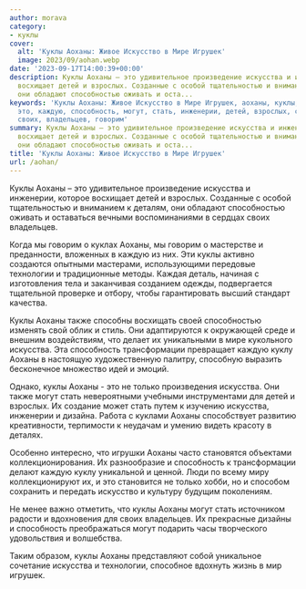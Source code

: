 ```yaml
---
author: morava
category:
- куклы
cover:
  alt: 'Куклы Аоханы: Живое Искусство в Мире Игрушек'
  image: 2023/09/aohan.webp
date: '2023-09-17T14:00:39+00:00'
description: Куклы Аоханы – это удивительное произведение искусства и инженерии, которое
  восхищает детей и взрослых. Созданные с особой тщательностью и вниманием к деталям,
  они обладают способностью оживать и оста...
keywords: 'Куклы Аоханы: Живое Искусство в Мире Игрушек, аоханы, куклы, искусства,
  это, каждую, способность, могут, стать, инженерии, детей, взрослых, способностью,
  своих, владельцев, говорим'
summary: Куклы Аоханы – это удивительное произведение искусства и инженерии, которое
  восхищает детей и взрослых. Созданные с особой тщательностью и вниманием к деталям,
  они обладают способностью оживать и оста...
title: 'Куклы Аоханы: Живое Искусство в Мире Игрушек'
url: /aohan/
---
```


Куклы Аоханы – это удивительное произведение искусства и инженерии, которое восхищает детей и взрослых. Созданные с особой тщательностью и вниманием к деталям, они обладают способностью оживать и оставаться вечными воспоминаниями в сердцах своих владельцев.

Когда мы говорим о куклах Аоханы, мы говорим о мастерстве и преданности, вложенных в каждую из них. Эти куклы активно создаются опытными мастерами, использующими передовые технологии и традиционные методы. Каждая деталь, начиная с изготовления тела и заканчивая созданием одежды, подвергается тщательной проверке и отбору, чтобы гарантировать высший стандарт качества.

Куклы Аоханы также способны восхищать своей способностью изменять свой облик и стиль. Они адаптируются к окружающей среде и внешним воздействиям, что делает их уникальными в мире кукольного искусства. Эта способность трансформации превращает каждую куклу Аоханы в настоящую художественную палитру, способную выразить бесконечное множество идей и эмоций.

Однако, куклы Аоханы \- это не только произведения искусства. Они также могут стать невероятными учебными инструментами для детей и взрослых. Их создание может стать путем к изучению искусства, инженерии и дизайна. Работа с куклами Аоханы способствует развитию креативности, терпимости к неудачам и умению видеть красоту в деталях.

Особенно интересно, что игрушки Аоханы часто становятся объектами коллекционирования. Их разнообразие и способность к трансформации делают каждую куклу уникальной и ценной. Люди по всему миру коллекционируют их, и это становится не только хобби, но и способом сохранить и передать искусство и культуру будущим поколениям.

Не менее важно отметить, что куклы Аоханы могут стать источником радости и вдохновения для своих владельцев. Их прекрасные дизайны и способность преображаться могут подарить часы творческого удовольствия и волшебства.

Таким образом, куклы Аоханы представляют собой уникальное сочетание искусства и технологии, способное вдохнуть жизнь в мир игрушек.